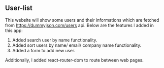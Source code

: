 ## User-list
This website will show some users and their informations which are fetched from https://dummyjson.com/users api. Below are the features I added in this app: 
1. Added search user by name functionality.
2. Added sort users by name/ email/ company name functionality.
3. Added a form to add new user.

Additionally, I added react-router-dom to route between web pages. 
